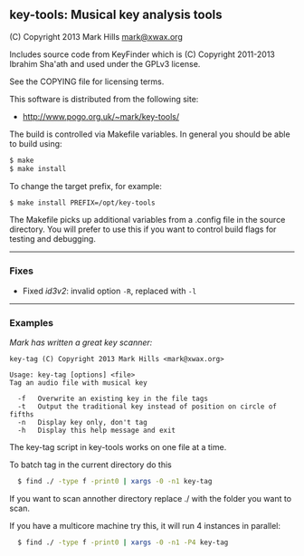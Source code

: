 ## key-tools: Musical key analysis tools

(C) Copyright 2013 Mark Hills <mark@xwax.org>

Includes source code from KeyFinder which is (C) Copyright 2011-2013
Ibrahim Sha'ath and used under the GPLv3 license.

See the COPYING file for licensing terms.

This software is distributed from the following site:

  - http://www.pogo.org.uk/~mark/key-tools/

The build is controlled via Makefile variables. In general
you should be able to build using:

```bash
$ make
$ make install
```

To change the target prefix, for example:

```bash
$ make install PREFIX=/opt/key-tools
```

The Makefile picks up additional variables from a .config file
in the source directory. You will prefer to use this if you want
to control build flags for testing and debugging.

---

### Fixes

* Fixed _id3v2_: invalid option `-R`, replaced with `-l`

---

### Examples

_Mark has written a great key scanner:_

```
key-tag (C) Copyright 2013 Mark Hills <mark@xwax.org>

Usage: key-tag [options] <file>
Tag an audio file with musical key

  -f   Overwrite an existing key in the file tags
  -t   Output the traditional key instead of position on circle of fifths
  -n   Display key only, don't tag
  -h   Display this help message and exit
```

The key-tag script in key-tools works on one file at a time.

To batch tag in the current directory do this

```bash
  $ find ./ -type f -print0 | xargs -0 -n1 key-tag
```

If you want to scan annother directory replace ./ with the folder you want to scan.

If you have a multicore machine try this, it will run 4 instances in parallel:

```bash
  $ find ./ -type f -print0 | xargs -0 -n1 -P4 key-tag
```

